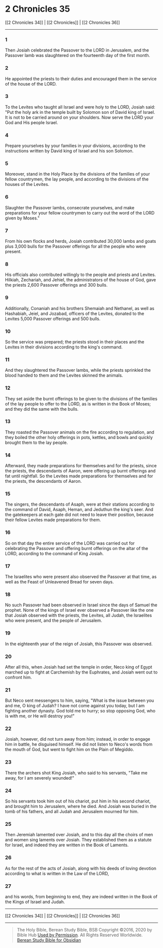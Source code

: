 # 2 Chronicles 35

[[2 Chronicles 34]] | [[2 Chronicles]] | [[2 Chronicles 36]]

---

### 1
Then Josiah celebrated the Passover to the LORD in Jerusalem, and the Passover lamb was slaughtered on the fourteenth day of the first month.

### 2
He appointed the priests to their duties and encouraged them in the service of the house of the LORD.

### 3
To the Levites who taught all Israel and were holy to the LORD, Josiah said: "Put the holy ark in the temple built by Solomon son of David king of Israel. It is not to be carried around on your shoulders. Now serve the LORD your God and His people Israel.

### 4
Prepare yourselves by your families in your divisions, according to the instructions written by David king of Israel and his son Solomon.

### 5
Moreover, stand in the Holy Place by the divisions of the families of your fellow countrymen, the lay people, and according to the divisions of the houses of the Levites.

### 6
Slaughter the Passover lambs, consecrate yourselves, and make preparations for your fellow countrymen to carry out the word of the LORD given by Moses."

### 7
From his own flocks and herds, Josiah contributed 30,000 lambs and goats plus 3,000 bulls for the Passover offerings for all the people who were present.

### 8
His officials also contributed willingly to the people and priests and Levites. Hilkiah, Zechariah, and Jehiel, the administrators of the house of God, gave the priests 2,600 Passover offerings and 300 bulls.

### 9
Additionally, Conaniah and his brothers Shemaiah and Nethanel, as well as Hashabiah, Jeiel, and Jozabad, officers of the Levites, donated to the Levites 5,000 Passover offerings and 500 bulls.

### 10
So the service was prepared; the priests stood in their places and the Levites in their divisions according to the king's command.

### 11
And they slaughtered the Passover lambs, while the priests sprinkled the blood handed to them and the Levites skinned the animals.

### 12
They set aside the burnt offerings to be given to the divisions of the families of the lay people to offer to the LORD, as is written in the Book of Moses; and they did the same with the bulls.

### 13
They roasted the Passover animals on the fire according to regulation, and they boiled the other holy offerings in pots, kettles, and bowls and quickly brought them to the lay people.

### 14
Afterward, they made preparations for themselves and for the priests, since the priests, the descendants of Aaron, were offering up burnt offerings and fat until nightfall. So the Levites made preparations for themselves and for the priests, the descendants of Aaron.

### 15
The singers, the descendants of Asaph, were at their stations according to the command of David, Asaph, Heman, and Jeduthun the king's seer. And the gatekeepers at each gate did not need to leave their position, because their fellow Levites made preparations for them.

### 16
So on that day the entire service of the LORD was carried out for celebrating the Passover and offering burnt offerings on the altar of the LORD, according to the command of King Josiah.

### 17
The Israelites who were present also observed the Passover at that time, as well as the Feast of Unleavened Bread for seven days.

### 18
No such Passover had been observed in Israel since the days of Samuel the prophet. None of the kings of Israel ever observed a Passover like the one that Josiah observed with the priests, the Levites, all Judah, the Israelites who were present, and the people of Jerusalem.

### 19
In the eighteenth year of the reign of Josiah, this Passover was observed.

### 20
After all this, when Josiah had set the temple in order, Neco king of Egypt marched up to fight at Carchemish by the Euphrates, and Josiah went out to confront him.

### 21
But Neco sent messengers to him, saying, "What is the issue between you and me, O king of Judah? I have not come against you today, but I am fighting another dynasty. God told me to hurry; so stop opposing God, who is with me, or He will destroy you!"

### 22
Josiah, however, did not turn away from him; instead, in order to engage him in battle, he disguised himself. He did not listen to Neco's words from the mouth of God, but went to fight him on the Plain of Megiddo.

### 23
There the archers shot King Josiah, who said to his servants, "Take me away, for I am severely wounded!"

### 24
So his servants took him out of his chariot, put him in his second chariot, and brought him to Jerusalem, where he died. And Josiah was buried in the tomb of his fathers, and all Judah and Jerusalem mourned for him.

### 25
Then Jeremiah lamented over Josiah, and to this day all the choirs of men and women sing laments over Josiah. They established them as a statute for Israel, and indeed they are written in the Book of Laments.

### 26
As for the rest of the acts of Josiah, along with his deeds of loving devotion according to what is written in the Law of the LORD,

### 27
and his words, from beginning to end, they are indeed written in the Book of the Kings of Israel and Judah.

---

[[2 Chronicles 34]] | [[2 Chronicles]] | [[2 Chronicles 36]]

---

> The Holy Bible, Berean Study Bible, BSB
> Copyright &copy;2016, 2020 by Bible Hub
> [Used by Permission](https://berean.bible/terms.htm). All Rights Reserved Worldwide.
> [Berean Study Bible for Obsidian](https://github.com/gapmiss/berean-study-bible-for-obsidian)</small>

